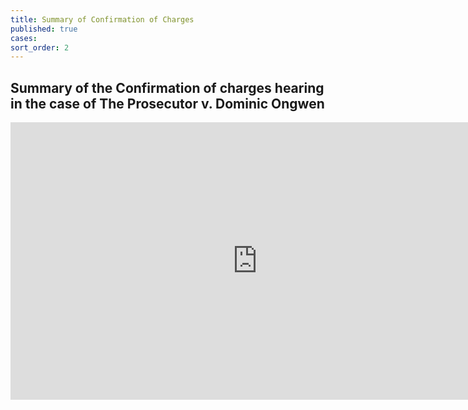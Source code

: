 ```yaml
---
title: Summary of Confirmation of Charges
published: true
cases:
sort_order: 2
---
```


## Summary of the Confirmation of charges hearing in the case of The Prosecutor v. Dominic Ongwen 

<iframe width="790" height="444" src="https://www.youtube.com/embed/ufe-r0hEygE" frameborder="0" allowfullscreen></iframe>